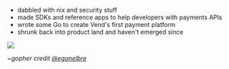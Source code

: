 - dabbled with nix and security stuff 
- made SDKs and reference apps to help developers with payments APIs
- wrote some Go to create Vend's first payment platform
- shrunk back into product land and haven't emerged since

![](https://user-images.githubusercontent.com/192964/31576302-a390cb7e-b100-11e7-92fd-8c7b510900ac.png)

~_gopher credit [@egonelbre](https://github.com/egonelbre)_
